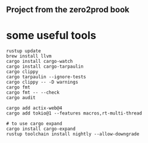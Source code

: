 ## Project from the zero2prod book


# some useful tools
```shell
rustup update
brew install llvm
cargo install cargo-watch
cargo install cargo-tarpaulin
cargo clippy
cargo tarpaulin --ignore-tests
cargo clippy -- -D warnings
cargo fmt
cargo fmt -- --check
cargo audit

cargo add actix-web@4
cargo add tokio@1 --features macros,rt-multi-thread

# to use cargo expand
cargo install cargo-expand
rustup toolchain install nightly --allow-downgrade
```